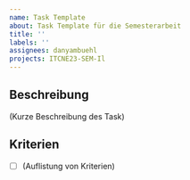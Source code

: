```yaml
---
name: Task Template
about: Task Template für die Semesterarbeit
title: ''
labels: ''
assignees: danyambuehl
projects: ITCNE23-SEM-Il
---
```


## Beschreibung

(Kurze Beschreibung des Task)

## Kriterien

- [ ] (Auflistung von Kriterien)

